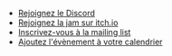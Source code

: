 - [Rejoignez le Discord](https://discord.gg/Mg2mby4w9w)
- [Rejoignez la jam sur itch.io](https://itch.io/jam/meuchejam)
- [Inscrivez-vous à la mailing list](https://forms.gle/EYDK7x6L3ujPN2ps8)
- [Ajoutez l'évènement à votre calendrier](/meuchejam.ics)